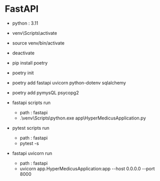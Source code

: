 # FastAPI

- python : 3.11
- venv\Scripts\activate
- source venv/bin/activate
- deactivate

- pip install poetry
- poetry init

- poetry add fastapi uvicorn python-dotenv sqlalchemy

- poetry add pymysQL psycopg2

- fastapi scripts run
    - path : fastapi
    - .\venv\Scripts\python.exe app\HyperMedicusApplication.py

- pytest scripts run
    - path : fastapi
    - pytest -s

- fastapi uvicorn run
    - path : fastapi
    - uvicorn app.HyperMedicusApplication:app --host 0.0.0.0 --port 8000
